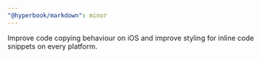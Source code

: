 ```yaml
---
"@hyperbook/markdown": minor
---
```


Improve code copying behaviour on iOS and improve styling for inline code snippets on every platform.
